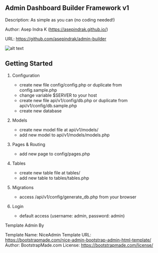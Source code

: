 ## Admin Dashboard Builder Framework v1

Description: As simple as you can (no coding needed!)

Author: Asep Indra K (https://asepindrak.github.io/)

URL: https://github.com/asepindrak/admin-builder

![alt text](https://repository-images.githubusercontent.com/623568846/f06d1708-2e50-49e4-b8ab-8da8ac8dc637)

## Getting Started

1. Configuration

   - create new file config/config.php or duplicate from config.sample.php
   - change variable $SERVER to your host
   - create new file api/v1/config/db.php or duplicate from api/v1/config/db.sample.php
   - create new database

2. Models

   - create new model file at api/v1/models/
   - add new model to api/v1/models/models.php

3. Pages & Routing

   - add new page to config/pages.php

4. Tables

   - create new table file at tables/
   - add new table to tables/tables.php

5. Migrations

   - access /api/v1/config/generate_db.php from your browser

6. Login
   - default access (username: admin, password: admin)

Template Admin By

Template Name: NiceAdmin
Template URL: https://bootstrapmade.com/nice-admin-bootstrap-admin-html-template/
Author: BootstrapMade.com
License: https://bootstrapmade.com/license/
